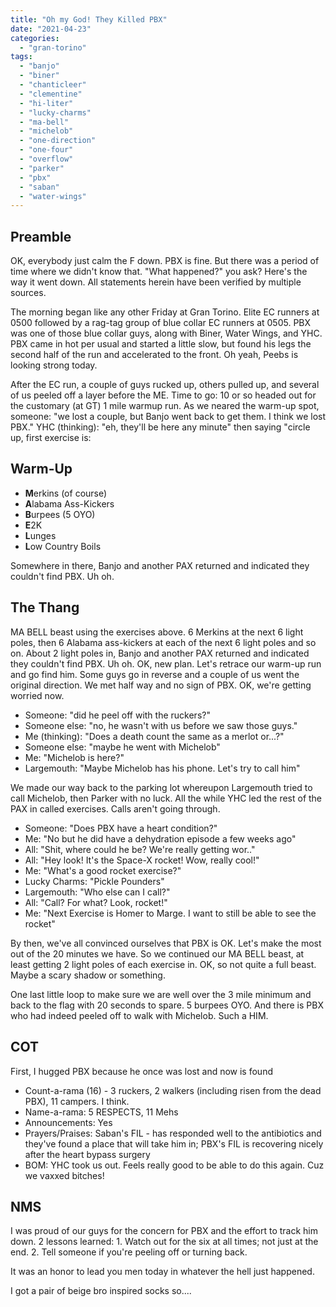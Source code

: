 ```yaml
---
title: "Oh my God! They Killed PBX"
date: "2021-04-23"
categories: 
  - "gran-torino"
tags: 
  - "banjo"
  - "biner"
  - "chanticleer"
  - "clementine"
  - "hi-liter"
  - "lucky-charms"
  - "ma-bell"
  - "michelob"
  - "one-direction"
  - "one-four"
  - "overflow"
  - "parker"
  - "pbx"
  - "saban"
  - "water-wings"
---
```


## Preamble

OK, everybody just calm the F down. PBX is fine. But there was a period of time where we didn't know that. "What happened?" you ask? Here's the way it went down. All statements herein have been verified by multiple sources.

The morning began like any other Friday at Gran Torino. Elite EC runners at 0500 followed by a rag-tag group of blue collar EC runners at 0505. PBX was one of those blue collar guys, along with Biner, Water Wings, and YHC. PBX came in hot per usual and started a little slow, but found his legs the second half of the run and accelerated to the front. Oh yeah, Peebs is looking strong today.

After the EC run, a couple of guys rucked up, others pulled up, and several of us peeled off a layer before the ME. Time to go: 10 or so headed out for the customary (at GT) 1 mile warmup run. As we neared the warm-up spot, someone: "we lost a couple, but Banjo went back to get them. I think we lost PBX." YHC (thinking): "eh, they'll be here any minute" then saying "circle up, first exercise is:

## Warm-Up

- **M**erkins (of course)
- **A**labama Ass-Kickers
- **B**urpees (5 OYO)
- **E**2K
- **L**unges
- **L**ow Country Boils

Somewhere in there, Banjo and another PAX returned and indicated they couldn't find PBX. Uh oh.

## The Thang

MA BELL beast using the exercises above. 6 Merkins at the next 6 light poles, then 6 Alabama ass-kickers at each of the next 6 light poles and so on. About 2 light poles in, Banjo and another PAX returned and indicated they couldn't find PBX. Uh oh. OK, new plan. Let's retrace our warm-up run and go find him. Some guys go in reverse and a couple of us went the original direction. We met half way and no sign of PBX. OK, we're getting worried now.

- Someone: "did he peel off with the ruckers?"
- Someone else: "no, he wasn't with us before we saw those guys."
- Me (thinking): "Does a death count the same as a merlot or...?"
- Someone else: "maybe he went with Michelob"
- Me: "Michelob is here?"
- Largemouth: "Maybe Michelob has his phone. Let's try to call him"

We made our way back to the parking lot whereupon Largemouth tried to call Michelob, then Parker with no luck. All the while YHC led the rest of the PAX in called exercises. Calls aren't going through.

- Someone: "Does PBX have a heart condition?"
- Me: "No but he did have a dehydration episode a few weeks ago"
- All: "Shit, where could he be? We're really getting wor.."
- All: "Hey look! It's the Space-X rocket! Wow, really cool!"
- Me: "What's a good rocket exercise?"
- Lucky Charms: "Pickle Pounders"
- Largemouth: "Who else can I call?"
- All: "Call? For what? Look, rocket!"
- Me: "Next Exercise is Homer to Marge. I want to still be able to see the rocket"

By then, we've all convinced ourselves that PBX is OK. Let's make the most out of the 20 minutes we have. So we continued our MA BELL beast, at least getting 2 light poles of each exercise in. OK, so not quite a full beast. Maybe a scary shadow or something.

One last little loop to make sure we are well over the 3 mile minimum and back to the flag with 20 seconds to spare. 5 burpees OYO. And there is PBX who had indeed peeled off to walk with Michelob. Such a HIM.

## COT

First, I hugged PBX because he once was lost and now is found

- Count-a-rama (16) - 3 ruckers, 2 walkers (including risen from the dead PBX), 11 campers. I think.
- Name-a-rama: 5 RESPECTS, 11 Mehs
- Announcements: Yes
- Prayers/Praises: Saban's FIL - has responded well to the antibiotics and they've found a place that will take him in; PBX's FIL is recovering nicely after the heart bypass surgery
- BOM: YHC took us out. Feels really good to be able to do this again. Cuz we vaxxed bitches!

## NMS

I was proud of our guys for the concern for PBX and the effort to track him down. 2 lessons learned: 1. Watch out for the six at all times; not just at the end. 2. Tell someone if you're peeling off or turning back.

It was an honor to lead you men today in whatever the hell just happened.

I got a pair of beige bro inspired socks so....
